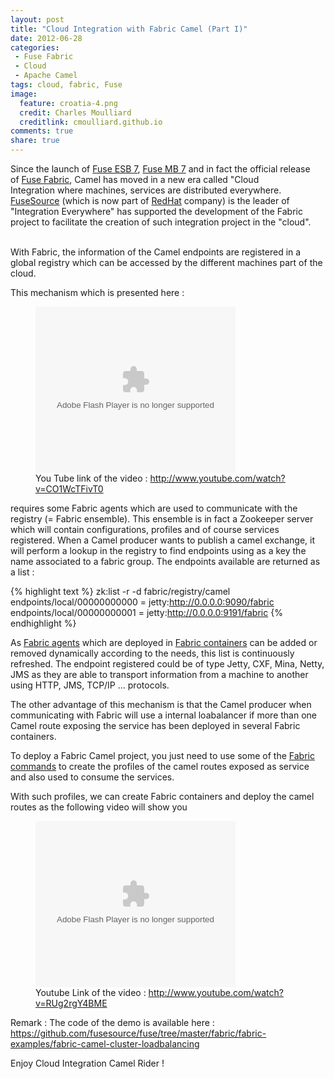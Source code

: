 ```yaml
---
layout: post
title: "Cloud Integration with Fabric Camel (Part I)"
date: 2012-06-28
categories:
 - Fuse Fabric
 - Cloud
 - Apache Camel
tags: cloud, fabric, Fuse
image:
  feature: croatia-4.png
  credit: Charles Moulliard
  creditlink: cmoulliard.github.io
comments: true
share: true
---
```


Since the launch of <a href="http://fusesource.com/products/fuse-esb-enterprise/" target="_blank">Fuse ESB 7</a>, <a href="http://fusesource.com/products/fuse-mq-enterprise/" target="_blank">Fuse MB 7</a>
and in fact the official release of&nbsp;<a href="http://fuse.fusesource.org/fabric/download.html" target="_blank">Fuse Fabric</a>, Camel has moved in a new era called "Cloud Integration&nbsp;where machines,
services are distributed everywhere.<br /><a href="http://www.fusesource.com/" target="_blank">FuseSource</a>&nbsp;(which is now part of <a href="http://www.redhat.com/" target="_blank">RedHat</a> company)
is the leader of "Integration Everywhere" has supported the development of the Fabric project to facilitate the creation of such integration project in the "cloud".<br /><br />

With Fabric, the information of the Camel endpoints are registered in a global registry which can be accessed by the different machines part of the cloud.

This mechanism which is presented here :
<figure>
<object width="320" height="266" class="BLOG_video_class" id="BLOG_video-17c3ad9608687d75" classid="clsid:D27CDB6E-AE6D-11cf-96B8-444553540000" codebase="http://download.macromedia.com/pub/shockwave/cabs/flash/swflash.cab#version=6,0,40,0">
<param name="movie" value="//www.youtube.com/get_player">
<param name="bgcolor" value="#FFFFFF">
<param name="allowfullscreen" value="true">
<param name="flashvars" value="flvurl=http://redirector.googlevideo.com/videoplayback?id%3D17c3ad9608687d75%26itag%3D5%26source%3Dblogger%26app%3Dblogger%26cmo%3Dsensitive_content%253Dyes%26ip%3D0.0.0.0%26ipbits%3D0%26expire%3D1380471702%26sparams%3Did,itag,source,ip,ipbits,expire%26signature%3D8BDF83DA94DB5455AAC0B0431AEFD7FA00C619CF.A8D8C878CA6078820AFCEA3967C7598C307DEA42%26key%3Dck2&amp;iurl=http://video.google.com/ThumbnailServer2?app%3Dblogger%26contentid%3D17c3ad9608687d75%26offsetms%3D5000%26itag%3Dw160%26sigh%3DsPqzA4NdAE8ESIBjpYmAnZwqLbM&amp;autoplay=0&amp;ps=blogger"><embed src="//www.youtube.com/get_player" type="application/x-shockwave-flash" width="320" height="266" bgcolor="#FFFFFF" flashvars="flvurl=http://redirector.googlevideo.com/videoplayback?id%3D17c3ad9608687d75%26itag%3D5%26source%3Dblogger%26app%3Dblogger%26cmo%3Dsensitive_content%253Dyes%26ip%3D0.0.0.0%26ipbits%3D0%26expire%3D1380471702%26sparams%3Did,itag,source,ip,ipbits,expire%26signature%3D8BDF83DA94DB5455AAC0B0431AEFD7FA00C619CF.A8D8C878CA6078820AFCEA3967C7598C307DEA42%26key%3Dck2&iurl=http://video.google.com/ThumbnailServer2?app%3Dblogger%26contentid%3D17c3ad9608687d75%26offsetms%3D5000%26itag%3Dw160%26sigh%3DsPqzA4NdAE8ESIBjpYmAnZwqLbM&autoplay=0&ps=blogger" allowFullScreen="true" />
</object>
<figcaption>You Tube link of the video : <a href="http://www.youtube.com/watch?v=CO1WcTFivT0">http://www.youtube.com/watch?v=CO1WcTFivT0</a></figcaption>
</figure>
requires some Fabric agents which are used to communicate with the registry (= Fabric ensemble).
This ensemble is in fact a Zookeeper server which will contain configurations, profiles and of course services registered. When a Camel producer wants to
publish a camel exchange, it will perform a lookup in the registry to find endpoints using as a key the name associated to a fabric group.
The endpoints available are returned as a list :

{% highlight text %}
zk:list -r -d fabric/registry/camel
endpoints/local/00000000000 = jetty:http://0.0.0.0:9090/fabric
endpoints/local/00000000001 = jetty:http://0.0.0.0:9191/fabric
{% endhighlight %}

As [Fabric agents](http://fuse.fusesource.org/fabric/docs/fabric-agent.html) which are deployed in [Fabric containers](http://fuse.fusesource.org/fabric/docs/fabric-cloud-containers.html)
can be added or removed dynamically according to the needs, this list is continuously refreshed. The endpoint registered could be of type Jetty, CXF, Mina, Netty, JMS as they are able to transport information
from a machine to another using HTTP, JMS, TCP/IP ... protocols.

The other advantage of this mechanism is that the Camel producer when communicating with Fabric will use a internal loabalancer if more than one Camel route exposing the service has been deployed in several Fabric containers.

To deploy a Fabric Camel project, you just need to use some of the [Fabric commands](http://fuse.fusesource.org/fabric/docs/commands/commands.html) to create the profiles of the camel routes exposed as service and also used to consume the services.

With such profiles, we can create Fabric containers and deploy the camel routes as the following video will show you
<figure>
<object width="320" height="266" class="BLOG_video_class" id="BLOG_video-ec547792c86cc7ac" classid="clsid:D27CDB6E-AE6D-11cf-96B8-444553540000" codebase="http://download.macromedia.com/pub/shockwave/cabs/flash/swflash.cab#version=6,0,40,0">
<param name="movie" value="//www.youtube.com/get_player"><param name="bgcolor" value="#FFFFFF">
<param name="allowfullscreen" value="true">
<param name="flashvars" value="flvurl=http://redirector.googlevideo.com/videoplayback?id%3Dec547792c86cc7ac%26itag%3D5%26source%3Dblogger%26app%3Dblogger%26cmo%3Dsensitive_content%253Dyes%26ip%3D0.0.0.0%26ipbits%3D0%26expire%3D1380471702%26sparams%3Did,itag,source,ip,ipbits,expire%26signature%3D753800916D774327F39DDA0FAF0E75137CB3E85F.A923FB83EFFA80F15A72B5728FDDE26E19241F%26key%3Dck2&amp;iurl=http://video.google.com/ThumbnailServer2?app%3Dblogger%26contentid%3Dec547792c86cc7ac%26offsetms%3D5000%26itag%3Dw160%26sigh%3DKWQXCRxEjnKMKDumBUkF39xprmE&amp;autoplay=0&amp;ps=blogger"><embed src="//www.youtube.com/get_player" type="application/x-shockwave-flash" width="320" height="266" bgcolor="#FFFFFF" flashvars="flvurl=http://redirector.googlevideo.com/videoplayback?id%3Dec547792c86cc7ac%26itag%3D5%26source%3Dblogger%26app%3Dblogger%26cmo%3Dsensitive_content%253Dyes%26ip%3D0.0.0.0%26ipbits%3D0%26expire%3D1380471702%26sparams%3Did,itag,source,ip,ipbits,expire%26signature%3D753800916D774327F39DDA0FAF0E75137CB3E85F.A923FB83EFFA80F15A72B5728FDDE26E19241F%26key%3Dck2&iurl=http://video.google.com/ThumbnailServer2?app%3Dblogger%26contentid%3Dec547792c86cc7ac%26offsetms%3D5000%26itag%3Dw160%26sigh%3DKWQXCRxEjnKMKDumBUkF39xprmE&autoplay=0&ps=blogger" allowFullScreen="true" />
</object>
<figcaption>Youtube Link of the video : <a href="http://www.youtube.com/watch?v=RUg2rgY4BME">http://www.youtube.com/watch?v=RUg2rgY4BME</a></figcaption>
</figure>

Remark : The code of the demo is available here : <a href="https://github.com/fusesource/fuse/tree/master/fabric/fabric-examples/fabric-camel-cluster-loadbalancing">https://github.com/fusesource/fuse/tree/master/fabric/fabric-examples/fabric-camel-cluster-loadbalancing</a>

Enjoy Cloud Integration Camel Rider !


